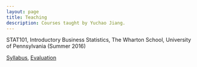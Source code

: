 ```yaml
---
layout: page
title: Teaching
description: Courses taught by Yuchao Jiang.
---
```


STAT101, Introductory Business Statistics, The Wharton School, University of Pennsylvania (Summer 2016)

[Syllabus](), [Evaluation]()
